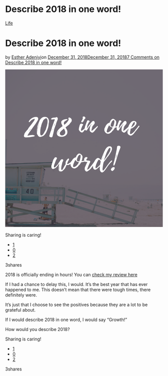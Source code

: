 # Describe 2018 in one word!

[Life](https://estheradeniyi.com/category/life/)
# Describe 2018 in one word!

by [Esther Adeniyi](https://estheradeniyi.com/author/esther-adeniyi/)on [December 31, 2018December 31, 2018](https://estheradeniyi.com/describe-2018-in-one-word/)[7 Comments on Describe 2018 in one word!](https://estheradeniyi.com/describe-2018-in-one-word/#comments)

![2018 in one word!](images\2018-in-one-word.png)

Sharing is caring!

- [1](https://www.facebook.com/sharer/sharer.php?u=https%3A%2F%2Festheradeniyi.com%2Fdescribe-2018-in-one-word%2F&amp;t=Describe%202018%20in%20one%20word%21)
- [0](https://twitter.com/intent/tweet?text=Describe%202018%20in%20one%20word%21&amp;url=https%3A%2F%2Festheradeniyi.com%2Fdescribe-2018-in-one-word%2F)
- [2](#)

3shares

2018 is officially ending in hours! You can [check my review here](https://estheradeniyi.com/2018-in-review-esther-adeniyi/)

If I had a chance to delay this, I would. It&#x2019;s the best year that has ever happened to me. This doesn&#x2019;t mean that there were tough times, there definitely were.

It&#x2019;s just that I choose to see the positives because they are a lot to be grateful about.

If I would describe 2018 in one word, I would say &#x201C;Growth!&#x201D;

How would you describe 2018?

Sharing is caring!

- [1](https://www.facebook.com/sharer/sharer.php?u=https%3A%2F%2Festheradeniyi.com%2Fdescribe-2018-in-one-word%2F&amp;t=Describe%202018%20in%20one%20word%21)
- [0](https://twitter.com/intent/tweet?text=Describe%202018%20in%20one%20word%21&amp;url=https%3A%2F%2Festheradeniyi.com%2Fdescribe-2018-in-one-word%2F)
- [2](#)

3shares